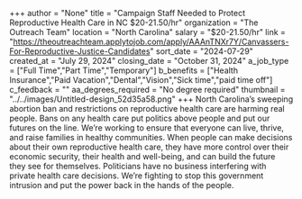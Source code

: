 +++
author = "None"
title = "Campaign Staff Needed to Protect Reproductive Health Care in NC $20-21.50/hr"
organization = "The Outreach Team"
location = "North Carolina"
salary = "$20-21.50/hr"
link = "https://theoutreachteam.applytojob.com/apply/AAAnTNXr7Y/Canvassers-For-Reproductive-Justice-Candidates"
sort_date = "2024-07-29"
created_at = "July 29, 2024"
closing_date = "October 31, 2024"
a_job_type = ["Full Time","Part Time","Temporary"]
b_benefits = ["Health Insurance","Paid Vacation","Dental","Vision","Sick time","paid time off"]
c_feedback = ""
aa_degrees_required = "No degree required"
thumbnail = "../../images/Untitled-design_52d35a58.png"
+++
North Carolina’s sweeping abortion ban and restrictions on reproductive health care are harming real people. Bans on any health care put politics above people and put our futures on the line. We’re working to ensure that everyone can live, thrive, and raise families in healthy communities. When people can make decisions about their own reproductive health care, they have more control over their economic security, their health and well-being, and can build the future they see for themselves. Politicians have no business interfering with private health care decisions. We’re fighting to stop this government intrusion and put the power back in the hands of the people.